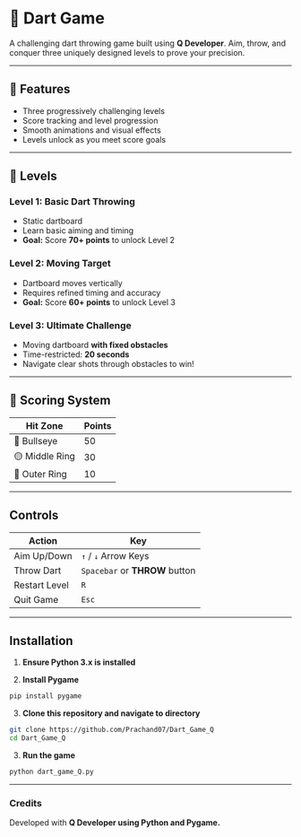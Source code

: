 # 🎯 Dart Game

A challenging dart throwing game built using **Q Developer**. Aim, throw, and conquer three uniquely designed levels to prove your precision.

---

## 🚀 Features

- Three progressively challenging levels
- Score tracking and level progression
-  Smooth animations and visual effects
-  Levels unlock as you meet score goals

---

## 🧩 Levels

### **Level 1: Basic Dart Throwing**
- Static dartboard  
- Learn basic aiming and timing  
- **Goal:** Score **70+ points** to unlock Level 2

### **Level 2: Moving Target**
- Dartboard moves vertically  
- Requires refined timing and accuracy  
- **Goal:** Score **60+ points** to unlock Level 3

### **Level 3: Ultimate Challenge**
- Moving dartboard **with fixed obstacles**  
- Time-restricted: **20 seconds**  
- Navigate clear shots through obstacles to win!

---

## 🧮 Scoring System

| Hit Zone            | Points |
|---------------------|--------|
| 🎯 Bullseye     |  50  |
| 🟡 Middle Ring | 30     |
| 🔵 Outer Ring  | 10     |

---

## Controls

| Action              | Key                 |
|---------------------|----------------------|
| Aim Up/Down         | `↑` / `↓` Arrow Keys |
| Throw Dart          | `Spacebar` or **THROW** button |
| Restart Level       | `R`                  |
| Quit Game           | `Esc`                |

---

## Installation

1. **Ensure Python 3.x is installed**

2. **Install Pygame**  
```bash
pip install pygame
```
3. **Clone this repository and navigate to directory**  
```bash
git clone https://github.com/Prachand07/Dart_Game_Q
cd Dart_Game_Q
```
3. **Run the game**  
```python
python dart_game_Q.py
```

---
### Credits
Developed with **Q Developer using Python and Pygame.**
